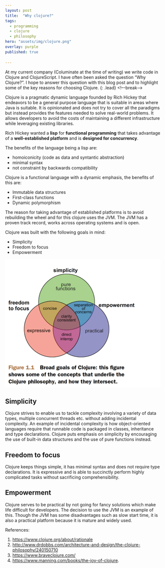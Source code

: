 ```yaml
---
layout: post
title:  "Why clojure?"
tags:
  - programming
  - clojure
  - philosophy
hero: "assets/img/clojure.png"
overlay: purple
published: true

---
```

At my current company (Columinate at the time of writing) we write code in Clojure and ClojureScript. I have often been asked the question “Why Clojure?”. I hope to answer this question with this blog post and to highlight some of the key reasons for choosing Clojure.
{: .lead}
<!–-break-–>

Clojure is a pragmatic dynamic language founded by Rich Hickey that endeavors to be a general purpose language that is suitable in areas where Java is suitable. It is opinionated and does not try to cover all the paradigms but instead provides the features needed to solve real-world problems. It allows developers to avoid the costs of maintaining a different infrastructure while leveraging existing libraries.

Rich Hickey wanted a **lisp** for **functional programming** that takes advantage of a **well-established platform** and is **designed for concurrency**.

The benefits of the language being a lisp are:
- homoiconicity (code as data and syntantic abstraction)
- minimal syntax
- not constraint by backwards compatibility

Clojure is a functional language with a dynamic emphasis, the benefits of this are:
- Immutable data structures
- First-class functions
- Dynamic polymorphism

The reason for taking advantage of established platforms is to avoid rebuilding the wheel and for this clojure uses the JVM. The JVM has  a proven track record, works across operating systems and is open.

Clojure was built with the following goals in mind:
- Simplicity
- Freedom to focus
- Empowerment

![clojure-goals](../assets/img/clojure-goals.png)

## Simplicity

Clojure strives to enable us to tackle complexity involving a variety of data types, multiple concurrent threads etc. without adding incidental complexity. An example of incidental complexity is how object-oriented languages require that runnable code is packaged in classes, inheritance and type declarations. Clojure puts emphasis on simplicity by encouraging the use of built-in data structures and the use of pure functions instead.

## Freedom to focus
Clojure keeps things simple, it has minimal syntax and does not require type declarations. It is expressive and is able to succinctly perform highly complicated tasks without sacrificing comprehensibility.

## Empowerment
Clojure serves to be practical by not going for fancy solutions which make life difficult for developers. The decision to use the JVM is an example of this. Though the JVM has some disadvantages such as slow start time, it is also a practical platform because it is mature and widely used.

References:
1. https://www.clojure.org/about/rationale
2. http://www.drdobbs.com/architecture-and-design/the-clojure-philosophy/240150710
3. https://www.braveclojure.com/
4. https://www.manning.com/books/the-joy-of-clojure.
